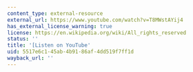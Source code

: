 ```yaml
---
content_type: external-resource
external_url: https://www.youtube.com/watch?v=T8MWstAYij4
has_external_license_warning: true
license: https://en.wikipedia.org/wiki/All_rights_reserved
status: ''
title: '[Listen on YouTube'
uid: 5517e6c1-45ab-4b91-86af-4dd519f7ff1d
wayback_url: ''
---
```

